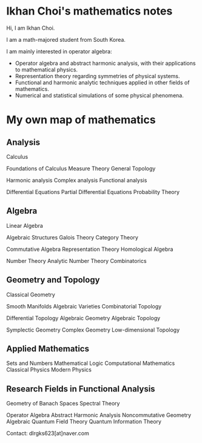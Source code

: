 # Ikhan Choi's mathematics notes

Hi, I am Ikhan Choi.

I am a math-majored student from South Korea.

I am mainly interested in operator algebra:
 * Operator algebra and abstract harmonic analysis, with their applications to mathematical physics.
 * Representation theory regarding symmetries of physical systems.
 * Functional and harmonic analytic techniques applied in other fields of mathematics.
 * Numerical and statistical simulations of some physical phenomena.


# My own map of mathematics

## Analysis
Calculus

Foundations of Calculus
Measure Theory
General Topology

Harmonic analysis
Complex analysis
Functional analysis

Differential Equations
Partial Differential Equations
Probability Theory


## Algebra

Linear Algebra

Algebraic Structures
Galois Theory
Category Theory

Commutative Algebra
Representation Theory
Homological Algebra

Number Theory
Analytic Number Theory
Combinatorics


## Geometry and Topology

Classical Geometry

Smooth Manifolds
Algebraic Varieties
Combinatorial Topology

Differential Topology
Algebraic Geometry
Algebraic Topology

Symplectic Geometry
Complex Geometry
Low-dimensional Topology


## Applied Mathematics

Sets and Numbers
Mathematical Logic
Computational Mathematics
Classical Physics
Modern Physics


## Research Fields in Functional Analysis

Geometry of Banach Spaces
Spectral Theory

Operator Algebra
Abstract Harmonic Analysis
Noncommutative Geometry
Algebraic Quantum Field Theory
Quantum Information Theory




Contact: dlrgks623[at]naver.com